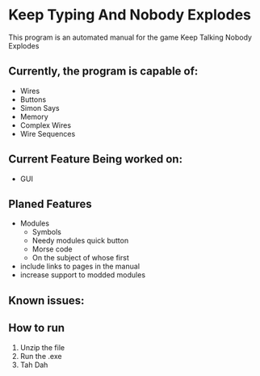 # Keep Typing And Nobody Explodes

This program is an automated manual for the game Keep Talking Nobody Explodes

## Currently, the program is capable of:

* Wires
* Buttons
* Simon Says
* Memory
* Complex Wires
* Wire Sequences

## Current Feature Being worked on:

* GUI

## Planed Features

* Modules
  * Symbols
  * Needy modules quick button
  * Morse code
  * On the subject of whose first
* include links to pages in the manual
* increase support to modded modules

## Known issues:

## How to run

1. Unzip the file
2. Run the .exe
3. Tah Dah
